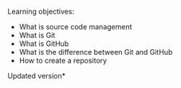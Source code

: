 Learning objectives:
* What is source code management
* What is Git
* What is GitHub
* What is the difference between Git and GitHub
* How to create a repository

Updated version*
